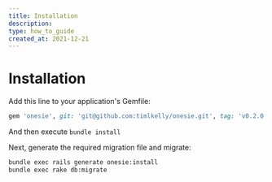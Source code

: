 ```yaml
---
title: Installation
description:
type: how_to_guide
created_at: 2021-12-21
---
```


# Installation

Add this line to your application's Gemfile:

```ruby
gem 'onesie', git: 'git@github.com:timlkelly/onesie.git', tag: 'v0.2.0'
```

And then execute `bundle install`

Next, generate the required migration file and migrate:

```bash
bundle exec rails generate onesie:install
bundle exec rake db:migrate
```
